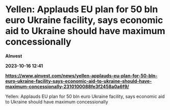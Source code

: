 # Yellen: Applauds EU plan for 50 bln euro Ukraine facility, says economic aid to Ukraine should have maximum concessionally
**AInvest**

**2023-10-16 12:41**

**https://www.ainvest.com/news/yellen-applauds-eu-plan-for-50-bln-euro-ukraine-facility-says-economic-aid-to-ukraine-should-have-maximum-concessionally-2310100088fe3f2458a0a6f9/**

Yellen: Applauds EU plan for 50 bln euro Ukraine facility, says economic aid to Ukraine should have maximum concessionally